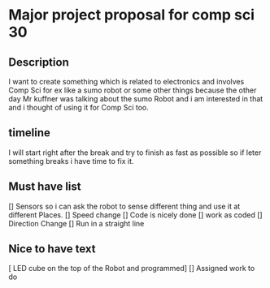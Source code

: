 # Major project proposal for comp sci 30

## Description
I want to create something which is related to electronics and involves Comp Sci for ex like a sumo robot or some other things because the other day Mr kuffner was talking about the sumo Robot and i am interested in that and i thought of using it for Comp Sci too.

## timeline
I will start right after the break and try to finish as fast as possible so if leter something breaks i have time to fix it.

## Must have list
[] Sensors so i can ask the robot to sense different thing and use it at different Places.
[] Speed change
[] Code is nicely done
[] work as coded
[] Direction Change
[] Run in a straight line

## Nice to have text
[ LED cube on the top of the Robot and programmed] 
[] Assigned work to do 

